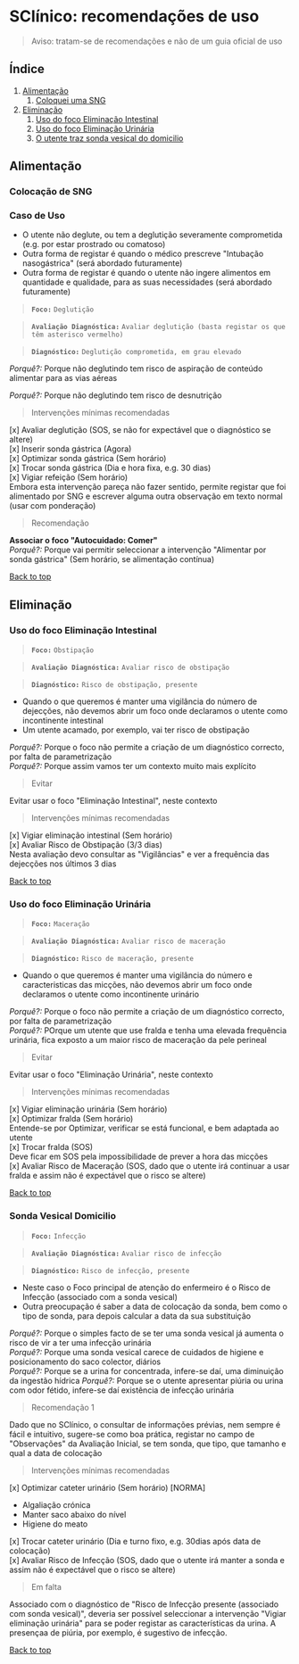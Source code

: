 
# SClínico: recomendações de uso

> Aviso: tratam-se de recomendações e não de um guia oficial de uso

## Índice

  1. [Alimentação](#alimentação)
     1. [Coloquei uma SNG](#colocação-de-SNG)
  2. [Eliminação](#eliminação)
     1. [Uso do foco Eliminação Intestinal](#uso-do-foco-eliminação-intestinal)
     2. [Uso do foco Eliminação Urinária](#uso-do-foco-eliminação-urinária)
     3. [O utente traz sonda vesical do domicilio](#sonda-vesical-domicilio)

## Alimentação

### Colocação de SNG

### Caso de Uso

* O utente não deglute, ou tem a deglutição severamente comprometida (e.g. por estar prostrado ou comatoso)
* Outra forma de registar é quando o médico prescreve "Intubação nasogástrica" (será abordado futuramente)
* Outra forma de registar é quando o utente não ingere alimentos em quantidade e qualidade, para as suas necessidades (será abordado futuramente)

> **`Foco:`** `Deglutição`

> **`Avaliação Diagnóstica:`** `Avaliar deglutição (basta registar os que têm asterisco vermelho)`

> **`Diagnóstico:`** `Deglutição comprometida, em grau elevado`

_Porquê?:_  Porque não deglutindo tem risco de aspiração de conteúdo alimentar para as vias aéreas  

_Porquê?:_  Porque não deglutindo tem risco de desnutrição  

> Intervenções mínimas recomendadas

 [x] Avaliar deglutição (SOS, se não for expectável que o diagnóstico se altere)  
 [x] Inserir sonda gástrica (Agora)  
 [x] Optimizar sonda gástrica (Sem horário)  
 [x] Trocar sonda gástrica (Dia e hora fixa, e.g. 30 dias)  
 [x] Vigiar refeição (Sem horário)  
Embora esta intervenção pareça não fazer sentido, permite registar que foi alimentado por SNG e escrever alguma outra observação em texto normal (usar com ponderação)  

> Recomendação  

**Associar o foco "Autocuidado: Comer"**  
_Porquê?:_ Porque vai permitir seleccionar a intervenção "Alimentar por sonda gástrica" (Sem horário, se alimentação contínua)  

[Back to top](#índice)

## Eliminação

### Uso do foco Eliminação Intestinal

> **`Foco:`** `Obstipação`  

> **`Avaliação Diagnóstica:`** `Avaliar risco de obstipação`  

> **`Diagnóstico:`** `Risco de obstipação, presente`  


* Quando o que queremos é manter uma vigilância do número de dejecções, não devemos abrir um foco onde declaramos o utente como incontinente intestinal  
* Um utente acamado, por exemplo, vai ter risco de obstipação

_Porquê?:_  Porque o foco não permite a criação de um diagnóstico correcto, por falta de parametrização  
_Porquê?:_  Porque assim vamos ter um contexto muito mais explícito  

> Evitar

Evitar usar o foco "Eliminação Intestinal", neste contexto

> Intervenções mínimas recomendadas

[x] Vigiar eliminação intestinal (Sem horário)  
[x] Avaliar Risco de Obstipação (3/3 dias)  
Nesta avaliação devo consultar as "Vigilâncias" e ver a frequência das dejecções nos últimos 3 dias  

[Back to top](#índice)

### Uso do foco Eliminação Urinária

> **`Foco:`** `Maceração`

> **`Avaliação Diagnóstica:`** `Avaliar risco de maceração`

> **`Diagnóstico:`** `Risco de maceração, presente`

* Quando o que queremos é manter uma vigilância do número e caracteristicas das micções, não devemos abrir um foco onde declaramos o utente como incontinente urinário  

_Porquê?:_  Porque o foco não permite a criação de um diagnóstico correcto, por falta de parametrização  
_Porquê?:_  POrque um utente que use fralda e tenha uma elevada frequência urinária, fica exposto a um maior risco de maceração da pele perineal  

> Evitar

Evitar usar o foco "Eliminação Urinária", neste contexto

> Intervenções mínimas recomendadas

[x] Vigiar eliminação urinária (Sem horário)  
[x] Optimizar fralda (Sem horário)  
Entende-se por Optimizar, verificar se está funcional, e bem adaptada ao utente  
[x] Trocar fralda (SOS)  
Deve ficar em SOS pela impossibilidade de prever a hora das micções  
[x] Avaliar Risco de Maceração (SOS, dado que o utente irá continuar a usar fralda e assim não é expectável que o risco se altere)  

[Back to top](#índice)

### Sonda Vesical Domicilio

> **`Foco:`** `Infecção`

> **`Avaliação Diagnóstica:`** `Avaliar risco de infecção`

> **`Diagnóstico:`** `Risco de infecção, presente`

* Neste caso o Foco principal de atenção do enfermeiro é o Risco de Infecção (associado com a sonda vesical)
* Outra preocupação é saber a data de colocação da sonda, bem como o tipo de sonda, para depois calcular a data da sua substituição

_Porquê?:_  Porque o simples facto de se ter uma sonda vesical já aumenta o risco de vir a ter uma infecção urinária  
_Porquê?:_  Porque uma sonda vesical carece de cuidados de higiene e posicionamento do saco colector, diários  
_Porquê?:_  Porque se a urina for concentrada, infere-se daí, uma diminuição da ingestão hídrica
_Porquê?:_  Porque se o utente apresentar piúria ou urina com odor fétido, infere-se daí existência de infecção urinária  

> Recomendação 1

Dado que no SClínico, o consultar de informações prévias, nem sempre é fácil e intuitivo, sugere-se como boa prática, registar no campo de "Observações" da Avaliação Inicial, se tem sonda, que tipo, que tamanho e qual a data de colocação  

> Intervenções mínimas recomendadas

[x] Optimizar cateter urinário (Sem horário) [NORMA]  
* Algaliação crónica  
* Manter saco abaixo do nível  
* Higiene do meato  

[x] Trocar cateter urinário (Dia e turno fixo, e.g. 30dias após data de colocação)  
[x] Avaliar Risco de Infecção (SOS, dado que o utente irá manter a sonda e assim não é expectável que o risco se altere)  

> Em falta

Associado com o diagnóstico de "Risco de Infecção presente (associado com sonda vesical)", deveria ser possível seleccionar a intervenção "Vigiar eliminação urinária" para se poder registar as características da urina. A presençaa de piúria, por exemplo, é sugestivo de infecção.

[Back to top](#índice)
